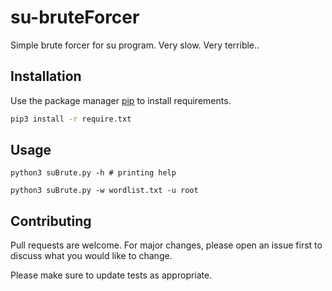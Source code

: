 # su-bruteForcer

Simple brute forcer for su program. Very slow. Very terrible..

## Installation

Use the package manager [pip](https://pip.pypa.io/en/stable/) to install requirements.

```bash
pip3 install -r require.txt
```

## Usage

```
python3 suBrute.py -h # printing help

python3 suBrute.py -w wordlist.txt -u root
```

## Contributing
Pull requests are welcome. For major changes, please open an issue first to discuss what you would like to change.

Please make sure to update tests as appropriate.
